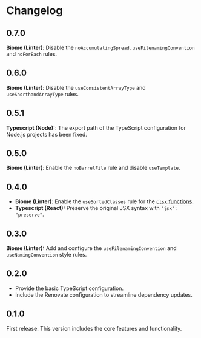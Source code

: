 # Changelog

## 0.7.0

**Biome (Linter)**: Disable the `noAccumulatingSpread`, `useFilenamingConvention` and `noForEach` rules.

## 0.6.0

**Biome (Linter)**: Disable the `useConsistentArrayType` and `useShorthandArrayType` rules.

## 0.5.1

**Typescript (Node):**: The export path of the TypeScript configuration for Node.js projects has been fixed.

## 0.5.0

**Biome (Linter)**: Enable the `noBarrelFile` rule and disable `useTemplate`.

## 0.4.0

- **Biome (Linter)**: Enable the `useSortedClasses` rule for the [`clsx` functions](https://npmjs.com/package/clsx).
- **Typescript (React):** Preserve the original JSX syntax with `"jsx": "preserve"`.

## 0.3.0

**Biome (Linter):** Add and configure the `useFilenamingConvention` and `useNamingConvention` style rules.

## 0.2.0

- Provide the basic TypeScript configuration.
- Include the Renovate configuration to streamline dependency updates.

## 0.1.0

First release. This version includes the core features and functionality.
